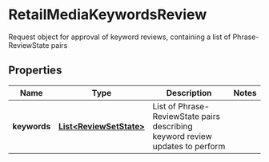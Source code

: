 

# RetailMediaKeywordsReview

Request object for approval of keyword reviews, containing a list of Phrase-ReviewState pairs

## Properties

| Name | Type | Description | Notes |
|------------ | ------------- | ------------- | -------------|
|**keywords** | [**List&lt;ReviewSetState&gt;**](ReviewSetState.md) | List of Phrase-ReviewState pairs describing keyword review updates to perform |  |



